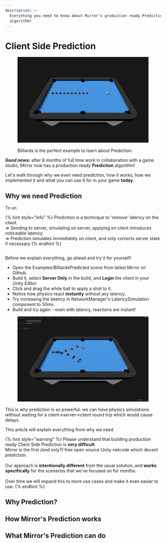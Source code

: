 ```yaml
---
description: >-
  Everything you need to know about Mirror's production ready Prediction
  algorithm!
---
```


# Client Side Prediction

<figure><img src="../../.gitbook/assets/2024-03-21 - 12-13-11@2x.png" alt=""><figcaption><p>Billiards is the perfect example to learn about Prediction.</p></figcaption></figure>

_**Good news:**_ after 8 months of full time work in collaboration with a game studio, Mirror now has a production ready **Prediction** algorithm!

Let's walk through why we even need prediction, how it works, how we implemented it and what you can use it for in your game **today**.

## Why we need Prediction

To un

{% hint style="info" %}
Prediction is a technique to 'remove' latency on the client.\
\=> Sending to server, simulating on server, applying on client introduces noticeable latency.\
\=> Prediction simulates immediately on client, and only corrects server state if necessary
{% endhint %}

##

Before we explain everything, go ahead and try it for yourself!

* Open the Examples/BilliardsPredicted scene from latest Mirror on Github.
* Build it, select **Server Only** in the build, and **Login** the client in your Unity Editor.
* Click and drag the white ball to apply a shot to it.
* Notice how physics react **instantly** without any latency.
* Try increasing the latency in NetworkManager's LatencySimulation component to 50ms.
* Build and try again - even with latency, reactions are instant!

<figure><img src="../../.gitbook/assets/2024-03-21 - Predicted Billiards Release.png" alt=""><figcaption></figcaption></figure>

This is why prediction is so powerful: we can have physics simulations without waiting for a client->server->client round trip which would cause delays.

This article will explain everything from why we need&#x20;





{% hint style="warning" %}
Please understand that building production ready Client Side Prediction is **very difficult**.\
Mirror is the first _(and only?)_ free open source Unity netcode which decent prediction.\
\
Our approach is **intentionally different** from the usual solution, and **works specifically** for the scenarios that we've focused on for months.\
\
Over time we will expand this to more use cases and make it even easier to use.
{% endhint %}

## Why Prediction?



## How Mirror's Prediction works



## What Mirror's Prediction can do
